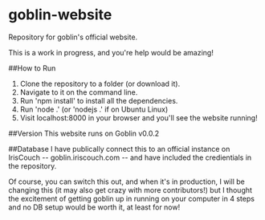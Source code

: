 goblin-website
==============

Repository for goblin's official website.

This is a work in progress, and you're help would be amazing!

##How to Run
1. Clone the repository to a folder (or download it).
2. Navigate to it on the command line.
3. Run 'npm install' to install all the dependencies.
4. Run 'node .' (or 'nodejs .' if on Ubuntu Linux)
5. Visit localhost:8000 in your browser and you'll see the website running!

##Version
This website runs on Goblin v0.0.2

##Database
I have publically connect this to an official instance on IrisCouch -- goblin.iriscouch.com -- and have included
the credientials in the repository.

Of course, you can switch this out, and when it's in production, I will be changing this (it may also get crazy with more contributors!) but I thought the excitement of getting goblin up in running on your computer in 4 steps and no DB setup would be worth it, at least for now!


